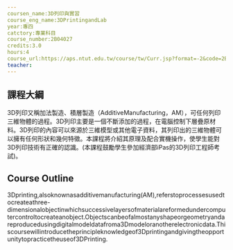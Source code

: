 ```yaml
---
coursen_name:3D列印與實習
course_eng_name:3DPrintingandLab
year:專四
catctory:專業科目
course_number:2B04027
credits:3.0
hours:4
course_url:https://aps.ntut.edu.tw/course/tw/Curr.jsp?format=-2&code=2B04027
teacher:
---
```


## 課程大綱

3D列印又稱加法製造、積層製造（AdditiveManufacturing，AM），可任何列印三維物體的過程。3D列印主要是一個不斷添加的過程，在電腦控制下層疊原材料。3D列印的內容可以來源於三維模型或其他電子資料，其列印出的三維物體可以擁有任何形狀和幾何特徵。本課程將介紹其原理及配合實機操作，使學生能對3D列印技術有正確的認識。(本課程鼓勵學生參加經濟部iPas的3D列印工程師考試)。


## Course Outline

3Dprinting,alsoknownasadditivemanufacturing(AM),referstoprocessesusedtocreateathree-dimensionalobjectinwhichsuccessivelayersofmaterialareformedundercomputercontroltocreateanobject.Objectscanbeofalmostanyshapeorgeometryandareproducedusingdigitalmodeldatafroma3Dmodeloranotherelectronicdata.Thiscoursewillintroducetheprincipleknowledgeof3Dprintingandgivingtheopportunitytopracticetheuseof3DPrinting.

